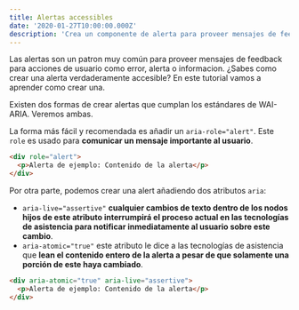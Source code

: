 ```yaml
---
title: Alertas accessibles
date: '2020-01-27T10:00:00.000Z'
description: 'Crea un componente de alerta para proveer mensajes de feedback para acciones de usuarios'
---
```


Las alertas son un patron muy común para proveer mensajes de feedback para acciones de usuario como error, alerta o informacion. ¿Sabes como crear una alerta verdaderamente accesible? En este tutorial vamos a aprender como crear una.

Existen dos formas de crear alertas que cumplan los estándares de WAI-ARIA. Veremos ambas.

La forma más fácil y recomendada es añadir un `aria-role="alert"`. Este `role` es usado para **comunicar un mensaje importante al usuario**.

```html
<div role="alert">
  <p>Alerta de ejemplo: Contenido de la alerta</p>
</div>
```

Por otra parte, podemos crear una alert añadiendo dos atributos `aria`:

* `aria-live="assertive"` **cualquier cambios de texto dentro de los nodos hijos de este atributo interrumpirá el proceso actual en las tecnologías de asistencia para notificar inmediatamente al usuario sobre este cambio**.
* `aria-atomic="true"` este atributo le dice a las tecnologías de asistencia que **lean el contenido entero de la alerta a pesar de que solamente una porción de este haya cambiado**.

```html
<div aria-atomic="true" aria-live="assertive">
  <p>Alerta de ejemplo: Contenido de la alerta</p>
</div>
```
